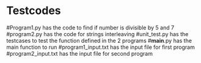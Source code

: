 # Testcodes

#Program1.py has the code to find if number is divisible by 5 and 7
#program2.py has the code for strings interleaving
#unit_test.py has the testcases to test the function defined in the 2 programs 
#__main__.py has the main function to run
#program1_input.txt has the input file for first program
#program2_input.txt has the input file for second program
